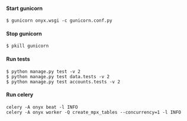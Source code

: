 #### Start gunicorn
```
$ gunicorn onyx.wsgi -c gunicorn.conf.py
```

#### Stop gunicorn
```
$ pkill gunicorn
```

#### Run tests
```
$ python manage.py test -v 2
$ python manage.py test data.tests -v 2
$ python manage.py test accounts.tests -v 2
```

#### Run celery 
```
celery -A onyx beat -l INFO
celery -A onyx worker -Q create_mpx_tables --concurrency=1 -l INFO
```
